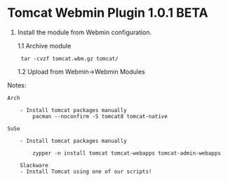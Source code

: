 # Tomcat Webmin Plugin 1.0.1 BETA


1. Install the module from Webmin configuration.

	1.1 Archive module
	
		tar -cvzf tomcat.wbm.gz tomcat/
	1.2 Upload from Webmin->Webmin Modules
	

Notes:

	Arch

		- Install tomcat packages manually
			pacman --noconfirm -S tomcat8 tomcat-native

	SuSe
	
		- Install tomcat packages manually
	
        	zypper -n install tomcat tomcat-webapps tomcat-admin-webapps
	
        Slackware
		- Install Tomcat using one of our scripts!

